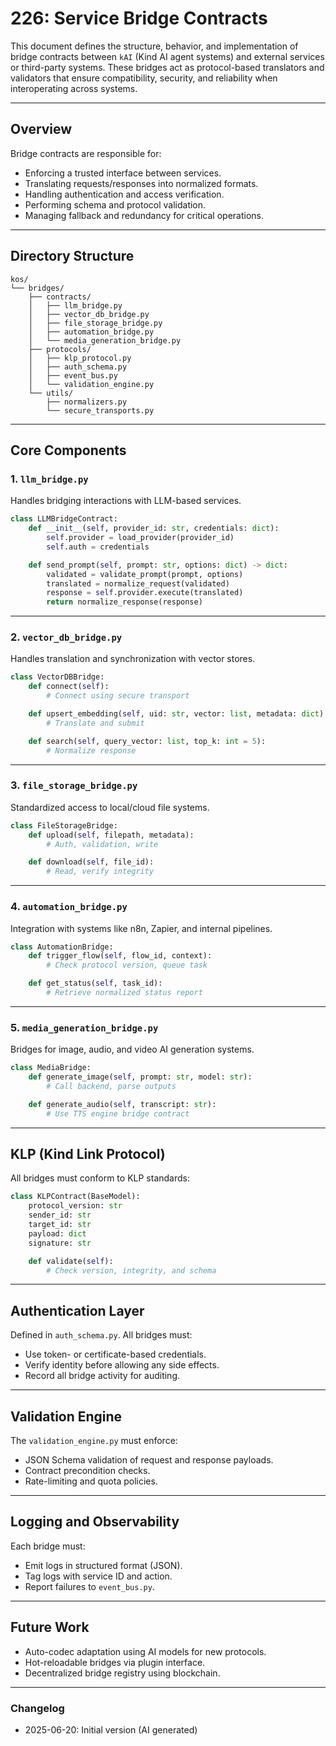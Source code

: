 # 226: Service Bridge Contracts

This document defines the structure, behavior, and implementation of bridge contracts between `kAI` (Kind AI agent systems) and external services or third-party systems. These bridges act as protocol-based translators and validators that ensure compatibility, security, and reliability when interoperating across systems.

---

## Overview

Bridge contracts are responsible for:

- Enforcing a trusted interface between services.
- Translating requests/responses into normalized formats.
- Handling authentication and access verification.
- Performing schema and protocol validation.
- Managing fallback and redundancy for critical operations.

---

## Directory Structure

```
kos/
└── bridges/
    ├── contracts/
    │   ├── llm_bridge.py
    │   ├── vector_db_bridge.py
    │   ├── file_storage_bridge.py
    │   ├── automation_bridge.py
    │   └── media_generation_bridge.py
    ├── protocols/
    │   ├── klp_protocol.py
    │   ├── auth_schema.py
    │   ├── event_bus.py
    │   └── validation_engine.py
    └── utils/
        ├── normalizers.py
        └── secure_transports.py
```

---

## Core Components

### 1. `llm_bridge.py`
Handles bridging interactions with LLM-based services.

```python
class LLMBridgeContract:
    def __init__(self, provider_id: str, credentials: dict):
        self.provider = load_provider(provider_id)
        self.auth = credentials

    def send_prompt(self, prompt: str, options: dict) -> dict:
        validated = validate_prompt(prompt, options)
        translated = normalize_request(validated)
        response = self.provider.execute(translated)
        return normalize_response(response)
```

---

### 2. `vector_db_bridge.py`
Handles translation and synchronization with vector stores.

```python
class VectorDBBridge:
    def connect(self):
        # Connect using secure transport

    def upsert_embedding(self, uid: str, vector: list, metadata: dict):
        # Translate and submit

    def search(self, query_vector: list, top_k: int = 5):
        # Normalize response
```

---

### 3. `file_storage_bridge.py`
Standardized access to local/cloud file systems.

```python
class FileStorageBridge:
    def upload(self, filepath, metadata):
        # Auth, validation, write

    def download(self, file_id):
        # Read, verify integrity
```

---

### 4. `automation_bridge.py`
Integration with systems like n8n, Zapier, and internal pipelines.

```python
class AutomationBridge:
    def trigger_flow(self, flow_id, context):
        # Check protocol version, queue task

    def get_status(self, task_id):
        # Retrieve normalized status report
```

---

### 5. `media_generation_bridge.py`
Bridges for image, audio, and video AI generation systems.

```python
class MediaBridge:
    def generate_image(self, prompt: str, model: str):
        # Call backend, parse outputs

    def generate_audio(self, transcript: str):
        # Use TTS engine bridge contract
```

---

## KLP (Kind Link Protocol)
All bridges must conform to KLP standards:

```python
class KLPContract(BaseModel):
    protocol_version: str
    sender_id: str
    target_id: str
    payload: dict
    signature: str

    def validate(self):
        # Check version, integrity, and schema
```

---

## Authentication Layer
Defined in `auth_schema.py`. All bridges must:
- Use token- or certificate-based credentials.
- Verify identity before allowing any side effects.
- Record all bridge activity for auditing.

---

## Validation Engine
The `validation_engine.py` must enforce:
- JSON Schema validation of request and response payloads.
- Contract precondition checks.
- Rate-limiting and quota policies.

---

## Logging and Observability
Each bridge must:
- Emit logs in structured format (JSON).
- Tag logs with service ID and action.
- Report failures to `event_bus.py`.

---

## Future Work
- Auto-codec adaptation using AI models for new protocols.
- Hot-reloadable bridges via plugin interface.
- Decentralized bridge registry using blockchain.

---

### Changelog
- 2025-06-20: Initial version (AI generated)

